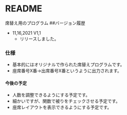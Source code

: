 # README
席替え用のプログラム
##バージョン履歴
- 11,16,2021 V1,1
  - リリースしました。
### 仕様
- 基本的にはオリジナルで作られた席替えプログラムです。
- 座席番号X番→出席番号X番というように出力されます。

#### 今後の予定
- 人数を調整できるようにする予定です。
- 細かいですが、関数で被りをチェックさせる予定です。
- 座席レイアウトを表示できるようにする予定です。
